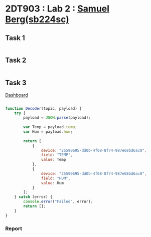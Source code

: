 # 2DT903 : Lab 2 : [Samuel Berg(sb224sc)](mailto:sb224sc@student.lnu.se)

## Task 1

```powershell

```

## Task 2

```powershell

```

## Task 3

[Dashboard](https://app.datacake.co/pd/0276f2c5-9a61-4e08-87d3-b2f182c03933)

```python

```

```javascript
function Decoder(topic, payload) {
    try {
        payload = JSON.parse(payload);
        
        var Temp = payload.temp;
        var Hum = payload.hum;
        
        return [
            {
                device: "25590695-dd0b-4f08-8f74-987e68bd6ac0",
                field: "TEMP",
                value: Temp
            },
            {
                device: "25590695-dd0b-4f08-8f74-987e68bd6ac0",
                field: "HUM",
                value: Hum
            }
        ];
    } catch (error) {
        console.error("Failed", error);
        return [];
    }
}
```

### Report


